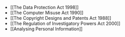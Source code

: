 - [[The Data Protection Act 1998]]
- [[The Computer Misuse Act 1990]]
- [[The Copyright Designs and Patents Act 1988]]
- [[The Regulation of Investigatory Powers Act 2000]]
- [[Analysing Personal Information]]